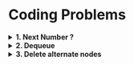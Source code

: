 # Coding Problems

<details> <summary><strong> 1. Next Number ? </strong></summary>

# 1. Next Number ?

    Given a large number represented in the form of a linked list. Write code to increment the number by 1 in-place(i.e. without using extra space).

    Note: You don't need to print the elements, just update the elements and return the head of updated LL.

**Input Constraints**

    1 <= Length of Linked List <=10^6.

**Input Format**

    Line 1 : Linked list elements (separated by space and terminated by -1)

**Output Format**

    Line 1: Updated linked list elements

**Sample Input 1**

    3 9 2 5 -1

**Sample Output 1**

    3 9 2 6

**Sample Input 2**

    9 9 9 -1

**Sample Output 2**

    1 0 0 0

<details> <summary><strong>Code</strong></summary>

    Node *NextLargeNumber(Node *head)
    {
        if (head == NULL)
            return head;

        // traverse and check last node
        Node *trav = head;

        while (trav->next != NULL)
            trav = trav->next;

        if (trav->data < 9)
        {
            trav->data += 1;    // last digit is non 9, add by 1 and we are done
            return head;
        }
        else
        {
            // unit digit is 9
            // reverse the LL
            // to implement elementary addition
            Node *r = NULL, *q = NULL, *p = head;
            while (p != NULL)
            {
                q = p;
                p = p->next;
                q->next = r;
                r = q;
            }
            head = r;
            // r stores head of the reversed LL

            //reuse trav
            trav = head;
            while (trav->next != NULL && trav->data == 9)
            {
                trav->data = 0;
                trav = trav->next;
            }

            // we reached a non 9 value or we reached the end

            if (trav->next != NULL) //we have reached a non 9 value
                trav->data += 1;
            else    // reached the end, the MST can be both 9 and non 9
            { // trav->next==NULL
                if (trav->data == 9)    //MST is 9
                {
                    Node *newNode = new Node(1);
                    trav->data = 0;
                    trav->next = newNode;
                    newNode->next = NULL;
                }
                else    // MST not 9
                    trav->data += 1;
            }

            //reverse the LL back, to get the original number
            r = NULL;
            q = NULL;
            p = head;
            while (p != NULL)
            {
                q = p;
                p = p->next;
                q->next = r;
                r = q;
            }
            head = r;   // head points to the number
        }

        return head;
    }

</details>

---

</details>

<details> <summary><strong> 2. Dequeue </strong></summary>

# 2. Dequeue

    You need to implement a class for Dequeue i.e. for double ended queue. In this queue, elements can be inserted and deleted from both the ends.

    You don't need to double the capacity.

    You need to implement the following functions -
    1. constructor
    You need to create the appropriate constructor. Size for the queue passed is 10.
    2. insertFront -
    This function takes an element as input and insert the element at the front of queue. Insert the element only if queue is not full. And if queue is full, print -1 and return.
    3. insertRear -
    This function takes an element as input and insert the element at the end of queue. Insert the element only if queue is not full. And if queue is full, print -1 and return.
    4. deleteFront -
    This function removes an element from the front of queue. Print -1 if queue is empty.
    5. deleteRear -
    This function removes an element from the end of queue. Print -1 if queue is empty.
    6. getFront -
    Returns the element which is at front of the queue. Return -1 if queue is empty.
    7. getRear -
    Returns the element which is at end of the queue. Return -1 if queue is empty.

**Input Format**

    Line 1 : choice and/or argument
    terminated by -1

**Output Format**

    Printing taken care of by main()

**Sample Input 1**

    5 1 49 1 64 2 99 5 6 -1

**Sample Output 1**

    -1
    64
    99

**Sample Input 2**

    2 32 3 5 4 6 1 109 2 100 5 6 -1

**Sample Output 2**

    -1
    -1
    -1
    109
    100

**Sample Input 3**

    2 32 3 5 4 6 1 109 2 100 5 -1

**Sample Output 3**

    -1
    -1
    -1
    109

<details> <summary><strong>Code</strong></summary>

    /**********

    Following is the main function we are using internally.
    Refer this for completing the Dequeue class.


    int main()
    {
    Deque dq(10);
    int choice,input;
    while(true) {
    cin >> choice;
    switch (choice) {
    case 1:
    cin >> input;
    dq.insertfront(input);
    break;
    case 2:
    cin >> input;
    dq.insertrear(input);
    break;
    case 3:
    dq.deletefront();
    break;
    case 4:
    dq.deleterear();
    break;
    case 5:
    cout << dq.getFront() << "\n";
    break;
    case 6:
    cout << dq.getRear() << "\n";
    break;
    default:
    return 0;
    }
    }

    return 0;
    }

    ************/

    class Deque
    {
        // Complete this class
    public:
        int *arr;
        int size, capacity;
        int firstIndex, nextIndex;
        Deque(int cap = 0)
        {
            arr = new int[cap];
            size = 0;
            capacity = cap;
            firstIndex = cap - 1; // front of the queue
            nextIndex = 0;        // ready to be written at
        }

        void insertRear(int data)
        {
            if (size == capacity)
            {
                cout << -1 << endl;
                return;
            }
            if (size == 0)
            {
                firstIndex = capacity - 1;
                arr[0] = data;
                nextIndex = 1;
            }
            else
            {
                arr[nextIndex] = data;
                nextIndex = (nextIndex + 1) % capacity;
            }
            size++;
        }

        void insertFront(int data)
        {
            if (size == capacity)
            {
                cout << -1 << endl;
                return;
            }
            if (size == 0)
            {
                arr[capacity - 1] = data;
                firstIndex = capacity - 2;
                nextIndex = 0;
            }
            else
            {
                arr[firstIndex] = data;

                if (firstIndex == 0)
                    firstIndex = capacity - 1;
                else
                    firstIndex--;
            }
            size++;
        }

        void deleteFront()
        {
            if (size == 0)
            {
                cout << -1 << endl;
                return;
            }
            firstIndex = (firstIndex + 1) % capacity;
            size--;
        }

        void deleteRear()
        {
            if (size == 0)
            {
                cout << -1 << endl;
                return;
            }
            if (nextIndex == 0)
                nextIndex = capacity - 1;
            else
                nextIndex--;
            size--;
        }

        int getFront()
        {
            if (size == 0)
                return -1;
            // int front = (firstIndex+1)%capacity;
            return arr[(firstIndex + 1) % capacity];
        }

        int getRear()
        {
            if (size == 0)
                return -1;
            if (nextIndex == 0)
                return arr[capacity - 1];
            else
                return arr[nextIndex - 1];
        }

        ~Deque()
        {
            delete[] arr;
        }
    };
    /*
        Insights:
            1. Don't worry about corner cases, they will come to you, once you've practiced enough.
            2. We have kept both firstIndex and nextIndex as write ready heads
            3. Just reset the config when size 0, in the insert function
    */

</details>

---

</details>

<details> <summary><strong> 3. Delete alternate nodes </strong></summary>

# 3. Delete alternate nodes

    Given a linked list, delete all alternate nodes in the list. That means given Linked List is -
    10 20 30 40 50 60

    you need to delete nodes - 20, 40 and 60

    Note : Head of the list will remain same. Don't need to print or return anything.

**Input Constraints**

    1 <= Length of Linked List <=10^6.

**Input Format**

    Linked list elements (separated by space and terminated by -1)

**Output Format**

    Updated linked list elements, taken care of by main()

**Constraints**

    1 <= N <= 50

**Sample Input 1**

    1 2 3 4 5 -1

**Sample Output**

    1 3 5

<details> <summary><strong>Code</strong></summary>

    // Following is the node structure
    /**************
    class Node {
    public:
        int data;
        Node * next;
        Node(int data){
            this -> data = data;
            this -> next = NULL;
        }

        ~Node() {
            if(next) {
                delete next;
            }
        }
    };
    ***************/

    void delete_alternate_node_LinkedList(Node *head)
    {
        if (head == NULL || head->next == NULL)
            return;

        Node *trav = head;

        while (trav != NULL && trav->next != NULL)
        {
            Node *p = trav->next;
            trav->next = trav->next->next;
            trav = trav->next;
        }
    }

</details>

---

</details>
